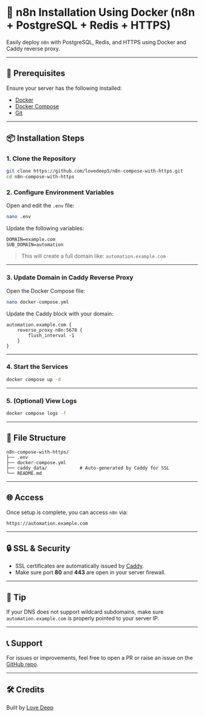 # 🚀 n8n Installation Using Docker (n8n + PostgreSQL + Redis + HTTPS)

Easily deploy `n8n` with PostgreSQL, Redis, and HTTPS using Docker and Caddy reverse proxy.

---

## 🧰 Prerequisites

Ensure your server has the following installed:

- [Docker](https://docs.docker.com/get-docker/)
- [Docker Compose](https://docs.docker.com/compose/install/)
- [Git](https://git-scm.com/downloads)

---

## 📦 Installation Steps

### 1. Clone the Repository

```bash
git clone https://github.com/lovedeep5/n8n-compose-with-https.git
cd n8n-compose-with-https
```

### 2. Configure Environment Variables

Open and edit the `.env` file:

```bash
nano .env
```

Update the following variables:

```env
DOMAIN=example.com
SUB_DOMAIN=automation
```

> This will create a full domain like: `automation.example.com`

---

### 3. Update Domain in Caddy Reverse Proxy

Open the Docker Compose file:

```bash
nano docker-compose.yml
```

Update the Caddy block with your domain:

```caddyfile
automation.example.com {
    reverse_proxy n8n:5678 {
        flush_interval -1
    }
}
```

---

### 4. Start the Services

```bash
docker compose up -d
```

---

### 5. (Optional) View Logs

```bash
docker compose logs -f
```

---

## 📁 File Structure

```
n8n-compose-with-https/
├── .env
├── docker-compose.yml
├── caddy_data/            # Auto-generated by Caddy for SSL
└── README.md
```

---

## 🌐 Access

Once setup is complete, you can access `n8n` via:

```
https://automation.example.com
```

---

## 🔒 SSL & Security

- SSL certificates are automatically issued by [Caddy](https://caddyserver.com).
- Make sure port **80** and **443** are open in your server firewall.

---

## 🧠 Tip

If your DNS does not support wildcard subdomains, make sure `automation.example.com` is properly pointed to your server IP.

---

## 📞 Support

For issues or improvements, feel free to open a PR or raise an issue on the [GitHub repo](https://github.com/lovedeep5/n8n-compose-with-https).

---

## 🛠️ Credits

Built by [Love Deep](https://github.com/lovedeep5)
